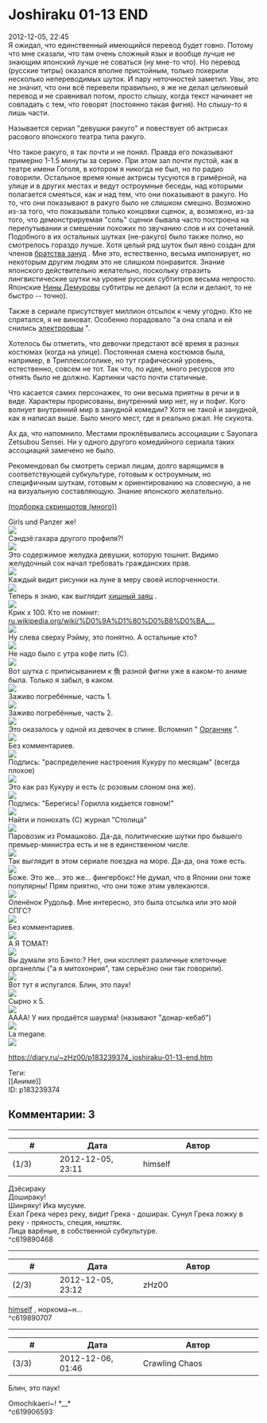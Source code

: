 Joshiraku 01-13 END
===================

  
2012-12-05, 22:45  
 Я ожидал, что единственный имеющийся перевод будет говно. Потому что мне сказали, что там очень сложный язык и вообще лучше не знающим японский лучше не соваться (ну мне-то что). Но перевод (русские титры) оказался вполне пристойным, только похерили несколько непереводимых шуток. И пару неточностей заметил. Увы, это не значит, что они всё перевели правильно, я же не делал целиковый перевод и не сравнивал потом, просто слышу, когда текст начинает не совпадать с тем, что говорят (постоянно такая фигня). Но слышу-то я лишь части.   
   
 Называется сериал "девушки ракуго" и повествует об актрисах расового японского театра типа ракуго.   
   
 Что такое ракуго, я так почти и не понял. Правда его показывают примерно 1-1.5 минуты за серию. При этом зал почти пустой, как в театре имени Гоголя, в котором я никогда не был, но по радио говорили. Остальное время юные актрисы тусуются в гримёрной, на улице и в других местах и ведут остроумные беседы, над которыми полагается смеяться, как и над тем, что они показывают в ракуго. Но то, что они показывают в ракуго было не слишком смешно. Возможно из-за того, что показывали только концовки сценок, а, возможно, из-за того, что демонстрируемая "соль" сценки бывала часто построена на перепутывании и смешении похожих по звучанию слов и их сочетаний. Подобного в их остальных шутках (не-ракуго) было также полно, но смотрелось гораздо лучше. Хотя целый ряд шуток был явно создан для членов  [братства зануд](http://www.diary.ru/~himself/p72005125.htm)  . Мне это, естественно, весьма импонирует, но некоторым другим людям это не слишком понравится. Знание японского действительно желательно, поскольку отразить лингвистические шутки на уровне русских субтитров весьма непросто. Японские  [Нины Демуровы](https://ru.wikipedia.org/wiki/%D0%94%D0%B5%D0%BC%D1%83%D1%80%D0%BE%D0%B2%D0%B0,_%D0%9D%D0%B8%D0%BD%D0%B0_%D0%9C%D0%B8%D1%85%D0%B0%D0%B9%D0%BB%D0%BE%D0%B2%D0%BD%D0%B0)  субтитры не делают (а если и делают, то не быстро -- точно).   
   
 Также в сериале присутствует миллион отсылок к чему угодно. Кто не спрятался, я не виноват. Особенно порадовало "а она спала и ей снились  [электроовцы](https://ru.wikipedia.org/wiki/%D0%9C%D0%B5%D1%87%D1%82%D0%B0%D1%8E%D1%82_%D0%BB%D0%B8_%D0%B0%D0%BD%D0%B4%D1%80%D0%BE%D0%B8%D0%B4%D1%8B_%D0%BE%D0%B1_%D1%8D%D0%BB%D0%B5%D0%BA%D1%82%D1%80%D0%BE%D0%BE%D0%B2%D1%86%D0%B0%D1%85%3F)  ".   
   
 Хотелось бы отметить, что девочки предстают всё время в разных костюмах (когда на улице). Постоянная смена костюмов была, например, в Триплексоголике, но тут графический уровень, естественно, совсем не тот. Так что, по идее, много ресурсов это отнять было не должно. Картинки часто почти статичные.   
   
 Что касается самих персонажек, то они весьма приятны в речи и в виде. Характеры прорисованы, внутренний мир нет, ну и пофиг. Кого волнует внутренний мир в занудной комедии? Хотя не такой и занудной, как я написал выше. Было много мест, где я реально ржал. Не скукота.   
   
 Ах да, что напомнило. Местами проклёвывались ассоциации с Sayonara Zetsubou Sensei. Ни у одного другого комедийного сериала таких ассоциаций замечено не было.   
   
 Рекомендовал бы смотреть сериал лицам, долго варящимся в соответствующей субкультуре, готовым к остроумным, но специфичным шуткам, готовым к ориентированию на словесную, а не на визуальную составляющую. Знание японского желательно.   
   
  [(подборка скриншотов (много))](https://zHz00.diary.ru/p183239374.htm?index=1#linkmore183239374m1)      
    
 Girls und Panzer же!   
  [![](http://s019.radikal.ru/i637/1212/7c/f5e706369000t.jpg)](http://s019.radikal.ru/i637/1212/7c/f5e706369000.png)    
 Сэндзё:гахара другого профиля?!   
  [![](http://s019.radikal.ru/i613/1212/d6/b6241d6200d4t.jpg)](http://s019.radikal.ru/i613/1212/d6/b6241d6200d4.png)    
 Это содержимое желудка девушки, которую тошнит. Видимо желудочный сок начал требовать гражданских прав.   
  [![](http://s56.radikal.ru/i153/1212/9f/714d166e8ad8t.jpg)](http://s56.radikal.ru/i153/1212/9f/714d166e8ad8.png)    
 Каждый видит рисунки на луне в меру своей испорченности.   
  [![](http://s020.radikal.ru/i720/1212/47/42ea257f3930t.jpg)](http://s020.radikal.ru/i720/1212/47/42ea257f3930.png)    
 Теперь я знаю, как выглядит  [хищный заяц](Новая%20Красная%20Шапочка)  .   
  [![](http://s018.radikal.ru/i528/1212/e1/961d90be1fd7t.jpg)](http://s018.radikal.ru/i528/1212/e1/961d90be1fd7.png)    
 Крик x 100. Кто не помнит:  [ru.wikipedia.org/wiki/%D0%9A%D1%80%D0%B8%D0%BA\_...](https://ru.wikipedia.org/wiki/%D0%9A%D1%80%D0%B8%D0%BA_%28%D0%9C%D1%83%D0%BD%D0%BA%29)    
  [![](http://s020.radikal.ru/i702/1212/02/210ef134a0dbt.jpg)](http://s020.radikal.ru/i702/1212/02/210ef134a0db.png)    
 Ну слева сверху Рэйму, это понятно. А остальные кто?   
  [![](http://s017.radikal.ru/i424/1212/14/95ef67776b10t.jpg)](http://s017.radikal.ru/i424/1212/14/95ef67776b10.png)    
 Не надо было с утра кофе пить (С).   
  [![](http://s020.radikal.ru/i717/1212/4f/0e8235499623t.jpg)](http://s020.radikal.ru/i717/1212/4f/0e8235499623.png)    
 Вот шутка с приписыванием к 魚 разной фигни уже в каком-то аниме была. Только я забыл, в каком.   
  [![](http://s020.radikal.ru/i707/1212/dd/fe5093d76ce1t.jpg)](http://s020.radikal.ru/i707/1212/dd/fe5093d76ce1.png)    
 Заживо погребённые, часть 1.   
  [![](http://s020.radikal.ru/i705/1212/0a/21a466d9bf3ct.jpg)](http://s020.radikal.ru/i705/1212/0a/21a466d9bf3c.png)    
 Заживо погребённые, часть 2.   
  [![](http://s019.radikal.ru/i634/1212/d6/c129cd19b085t.jpg)](http://s019.radikal.ru/i634/1212/d6/c129cd19b085.png)    
 Это оказалось у одной из девочек в спине. Вспомнил "  [Органчик](http://www.bibliotekar.ru/rusSaltykov/28.htm)  ".   
  [![](http://s018.radikal.ru/i521/1212/bb/ec625cfae1cft.jpg)](http://s018.radikal.ru/i521/1212/bb/ec625cfae1cf.png)    
 Без комментариев.   
  [![](http://s019.radikal.ru/i620/1212/25/4254d334a322t.jpg)](http://s019.radikal.ru/i620/1212/25/4254d334a322.png)    
 Подпись: "распределение настроения Кукуру по месяцам" (всегда плохое)   
  [![](http://s019.radikal.ru/i603/1212/97/0b76db5ccc9bt.jpg)](http://s019.radikal.ru/i603/1212/97/0b76db5ccc9b.png)    
 Это как раз Кукуру и есть (с розовым слоном она же).   
  [![](http://s019.radikal.ru/i629/1212/0a/9f9cb44ba8e5t.jpg)](http://s019.radikal.ru/i629/1212/0a/9f9cb44ba8e5.png)    
 Подпись: "Берегись! Горилла кидается говном!"   
  [![](http://s019.radikal.ru/i613/1212/d8/a217a956e58at.jpg)](http://s019.radikal.ru/i613/1212/d8/a217a956e58a.png)    
 Найти и понюхать (С) журнал "Столица"   
  [![](http://s018.radikal.ru/i524/1212/ae/97d26cb1bc78t.jpg)](http://s018.radikal.ru/i524/1212/ae/97d26cb1bc78.png)    
 Паровозик из Ромашково. Да-да, политические шутки про бывшего премьер-министра есть и не в единственном числе.   
  [![](http://i036.radikal.ru/1212/9f/e827de52a59bt.jpg)](http://i036.radikal.ru/1212/9f/e827de52a59b.png)    
 Так выглядит в этом сериале поездка на море. Да-да, она тоже есть.   
  [![](http://s59.radikal.ru/i166/1212/42/826165500275t.jpg)](http://s59.radikal.ru/i166/1212/42/826165500275.png)    
 Боже. Это же... это же... фингербокс! Не думал, что в Японии они тоже популярны! Прям приятно, что они тоже этим увлекаются.   
  [![](http://i064.radikal.ru/1212/49/77f2da9aa426t.jpg)](http://i064.radikal.ru/1212/49/77f2da9aa426.png)    
 Оленёнок Рудольф. Мне интересно, это была отсылка или это мой СПГС?   
  [![](http://s019.radikal.ru/i601/1212/63/0aa7ea8d0f0ct.jpg)](http://s019.radikal.ru/i601/1212/63/0aa7ea8d0f0c.png)    
 Без комментариев.   
  [![](http://s019.radikal.ru/i601/1212/d8/ec8b01dd7fd1t.jpg)](http://s019.radikal.ru/i601/1212/d8/ec8b01dd7fd1.png)    
 А Я ТОМАТ!   
  [![](http://s019.radikal.ru/i602/1212/f4/294cc4329b92t.jpg)](http://s019.radikal.ru/i602/1212/f4/294cc4329b92.png)    
 Вы думали это Бэнто:? Нет, они косплеят различные клеточные органеллы ("а я митохонрия", там серьёзно они так говорили).   
  [![](http://s003.radikal.ru/i203/1212/76/a2aa09832497t.jpg)](http://s003.radikal.ru/i203/1212/76/a2aa09832497.png)    
 Вот тут я испугался. Блин, это паук!   
  [![](http://s41.radikal.ru/i094/1212/7c/b16b3f146104t.jpg)](http://s41.radikal.ru/i094/1212/7c/b16b3f146104.png)    
 Сырно x 5.   
  [![](http://s019.radikal.ru/i644/1212/d8/5a939273292dt.jpg)](http://s019.radikal.ru/i644/1212/d8/5a939273292d.png)    
 АААА! У них продаётся шаурма! (называют "донар-кебаб")   
  [![](http://s019.radikal.ru/i602/1212/c0/4bd4ad2f99dbt.jpg)](http://s019.radikal.ru/i602/1212/c0/4bd4ad2f99db.png)    
 La megane.   
  [![](http://i081.radikal.ru/1212/fd/29b977b19478t.jpg)](http://i081.radikal.ru/1212/fd/29b977b19478.png)    
    
     
  
<https://diary.ru/~zHz00/p183239374_joshiraku-01-13-end.htm>  
  
Теги:  
[[Аниме]]  
ID: p183239374  


Комментарии: 3
--------------

  


---



|         #         |              Дата              |                     Автор                     |           ID           |
| --- | --- | --- | --- |
| (1/3) | 2012-12-05, 23:11 | himself | c619890468 |

  
 Дзёсираку   
 Дошираку!   
 Шинряку! Ика мусуме.   
 Ехал Грека через реку, видит Грека - доширак. Сунул Грека ложку в реку - пряность, специя, ништяк.   
 Лица варёные, в собственной субкультуре.   
 ^c619890468

---



|         #         |              Дата              |                     Автор                     |           ID           |
| --- | --- | --- | --- |
| (2/3) | 2012-12-05, 23:12 | zHz00 | c619890707 |

  
  [himself](http://himself.diary.ru "void")  , норкома~н...   
 ^c619890707

---



|         #         |              Дата              |                     Автор                     |           ID           |
| --- | --- | --- | --- |
| (3/3) | 2012-12-06, 01:46 | Crawling Chaos | c619906593 |

  
  Блин, это паук!    
   
 Omochikaeri~! \*\_\_\*   
 ^c619906593